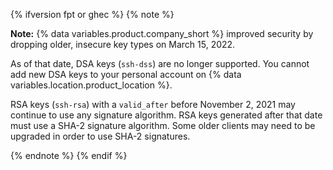 {% ifversion fpt or ghec %}
{% note %}

**Note:** {% data variables.product.company_short %} improved security by dropping older, insecure key types on March 15, 2022.

As of that date, DSA keys (`ssh-dss`) are no longer supported. You cannot add new DSA keys to your personal account on {% data variables.location.product_location %}.

RSA keys (`ssh-rsa`) with a `valid_after` before November 2, 2021 may continue to use any signature algorithm. RSA keys generated after that date must use a SHA-2 signature algorithm. Some older clients may need to be upgraded in order to use SHA-2 signatures.

{% endnote %}
{% endif %}
